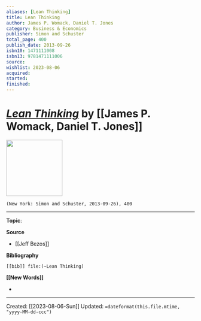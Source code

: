 ```yaml
---
aliases: [Lean Thinking]
title: Lean Thinking
author: James P. Womack, Daniel T. Jones
category: Business & Economics
publisher: Simon and Schuster
total_page: 400
publish_date: 2013-09-26
isbn10: 1471111008
isbn13: 9781471111006
source: 
wishlist: 2023-08-06
acquired: 
started: 
finished: 
---
```

# *[Lean Thinking]()* by [[James P. Womack, Daniel T. Jones]]

<img src="http://books.google.com/books/content?id=QZrZAAAAQBAJ&printsec=frontcover&img=1&zoom=1&edge=curl&source=gbs_api" width=150>

`(New York: Simon and Schuster, 2013-09-26), 400`



--- 
**Topic**: 

**Source**
- [[Jeff Bezos]]

**Bibliography**

```query
[[bib]] file:(~Lean Thinking)
```
 

**[[New Words]]**

- 

---
Created: [[2023-08-06-Sun]]
Updated: `=dateformat(this.file.mtime, "yyyy-MM-dd-ccc")`